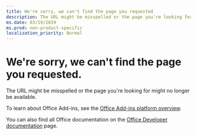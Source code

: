 ```yaml
---
title: We're sorry, we can't find the page you requested
description: The URL might be misspelled or the page you're looking for might no longer be available.
ms.date: 03/19/2019
ms.prod: non-product-specific
localization_priority: Normal
---
```


# We're sorry, we can't find the page you requested.

The URL might be misspelled or the page you're looking for might no longer be available.  

To learn about Office Add-ins, see the [Office Add-ins platform overview](overview/office-add-ins.md).

You can also find all Office documentation on the [Office Developer documentation](https://developer.microsoft.com/office/docs) page.
